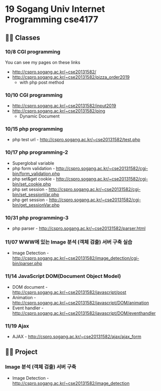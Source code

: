 # 19 Sogang Univ Internet Programming cse4177

## 🙇‍♂️ Classes

### 10/8 CGI programming
You can see my pages on these links
* http://cspro.sogang.ac.kr/~cse20131582/
* http://cspro.sogang.ac.kr/~cse20131582/pizza_order2019
	* with php post method
### 10/10 CGI programming
* http://cspro.sogang.ac.kr/~cse20131582/input2019
* http://cspro.sogang.ac.kr/~cse20131582/ping
	* Dynamic Document

### 10/15 php programming
* php test url - http://cspro.sogang.ac.kr/~cse20131582/test.php

### 10/17 php programming-2
* Superglobal variable
* php form validation - http://cspro.sogang.ac.kr/~cse20131582/cgi-bin/form_validation.php
* php set&get cookie - http://cspro.sogang.ac.kr/~cse20131582/cgi-bin/set_cookie.php
* php set session - http://cspro.sogang.ac.kr/~cse20131582/cgi-bin/set_sessionVar.php
* php get session - http://cspro.sogang.ac.kr/~cse20131582/cgi-bin/get_sessionVar.php

### 10/31 php programming-3
* php parser - http://cspro.sogang.ac.kr/~cse20131582/parser.html

### 11/07 WWW에 있는 Image 분석 (객체 검출) 서버 구축 실습
* Image Detection - http://cspro.sogang.ac.kr/~cse20131582/image_detection/cgi-bin/parser.php

### 11/14 JavaScript DOM(Document Object Model)
* DOM document - http://cspro.sogang.ac.kr/~cse20131582/javascript/post
* Animation - http://cspro.sogang.ac.kr/~cse20131582/javascript/DOM/animation
* Event handler - http://cspro.sogang.ac.kr/~cse20131582/javascript/DOM/eventhandler

### 11/19 Ajax
* AJAX - http://cspro.sogang.ac.kr/~cse20131582/ajax/ajax_form

## 🙇‍♀️ Project

### Image 분석 (객체 검출) 서버 구축
* Image Detection - http://cspro.sogang.ac.kr/~cse20131582/image_detection